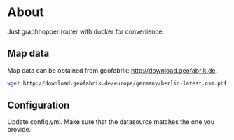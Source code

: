 # About

Just graphhopper router with docker for convenience.

## Map data

Map data can be obtained from geofabrik: <http://download.geofabrik.de>.

```bash
wget http://download.geofabrik.de/europe/germany/berlin-latest.osm.pbf
```

## Configuration

Update config.yml. Make sure that the datasource matches the one you provide.

